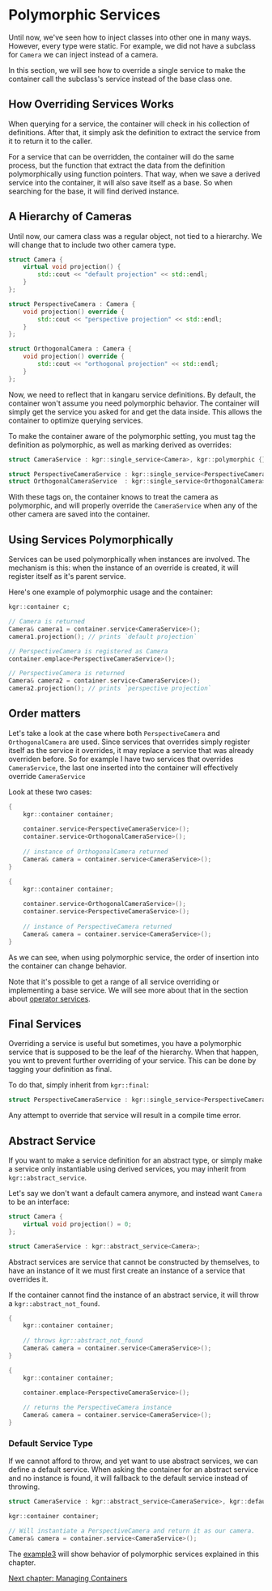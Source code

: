 Polymorphic Services
====================

Until now, we've seen how to inject classes into other one in many ways. However, every type were static.
For example, we did not have a subclass for `Camera` we can inject instead of a camera.

In this section, we will see how to override a single service to make the container call the subclass's service instead of the base class one.

## How Overriding Services Works

When querying for a service, the container will check in his collection of definitions.
After that, it simply ask the definition to extract the service from it to return it to the caller.

For a service that can be overridden, the container will do the same process, but the function that extract the data from the definition polymorphically using function pointers.
That way, when we save a derived service into the container, it will also save itself as a base. So when searching for the base, it will find derived instance.

## A Hierarchy of Cameras

Until now, our camera class was a regular object, not tied to a hierarchy. We will change that to include two other camera type.

```c++
struct Camera {
    virtual void projection() {
        std::cout << "default projection" << std::endl;
    }
};

struct PerspectiveCamera : Camera {
    void projection() override {
        std::cout << "perspective projection" << std::endl;
    }
};

struct OrthogonalCamera : Camera {
    void projection() override {
        std::cout << "orthogonal projection" << std::endl;
    }
};
```
Now, we need to reflect that in kangaru service definitions. By default, the container won't assume you need polymorphic behavior.
The container will simply get the service you asked for and get the data inside. This allows the container to optimize querying services.

To make the container aware of the polymorphic setting, you must tag the definition as polymorphic, as well as marking derived as overrides:

```c++
struct CameraService : kgr::single_service<Camera>, kgr::polymorphic {};

struct PerspectiveCameraService : kgr::single_service<PerspectiveCamera>, kgr::overrides<CameraService> {};
struct OrthogonalCameraService  : kgr::single_service<OrthogonalCamera>,  kgr::overrides<CameraService> {};
```

With these tags on, the container knows to treat the camera as polymorphic, and will properly override the `CameraService` when any of the other camera are saved into the container.

## Using Services Polymorphically

Services can be used polymorphically when instances are involved.
The mechanism is this: when the instance of an override is created, it will register itself as it's parent service.

Here's one example of polymorphic usage and the container:

```c++
kgr::container c;

// Camera is returned
Camera& camera1 = container.service<CameraService>();
camera1.projection(); // prints `default projection`

// PerspectiveCamera is registered as Camera
container.emplace<PerspectiveCameraService>();

// PerspectiveCamera is returned
Camera& camera2 = container.service<CameraService>();
camera2.projection(); // prints `perspective projection`
```

## Order matters

Let's take a look at the case where both `PerspectiveCamera` and `OrthogonalCamera` are used.
Since services that overrides simply register itself as the service it overrides, it may replace a service that was already overriden before.
So for example I have two services that overrides `CameraService`, the last one inserted into the container will effectively override `CameraService`

Look at these two cases:

```c++
{
    kgr::container container;
    
    container.service<PerspectiveCameraService>();
    container.service<OrthogonalCameraService>();
    
    // instance of OrthogonalCamera returned
    Camera& camera = container.service<CameraService>();
}

{
    kgr::container container;
    
    container.service<OrthogonalCameraService>();
    container.service<PerspectiveCameraService>();
    
    // instance of PerspectiveCamera returned
    Camera& camera = container.service<CameraService>();
}
```

As we can see, when using polymorphic service, the order of insertion into the container can change behavior.

Note that it's possible to get a range of all service overriding or implementing a base service. We will see more about that in the section about [operator services](section8_operator.md).

## Final Services

Overriding a service is useful but sometimes, you have a polymorphic service that is supposed to be the leaf of the hierarchy.
When that happen, you wnt to prevent further overriding of your service. This can be done by tagging your definition as final.

To do that, simply inherit from `kgr::final`:

```c++
struct PerspectiveCameraService : kgr::single_service<PerspectiveCamera>, kgr::overrides<CameraService>, kgr::final {};
```

Any attempt to override that service will result in a compile time error.

## Abstract Service

If you want to make a service definition for an abstract type, or simply make a service only instantiable using derived services, you may inherit from `kgr::abstract_service`.

Let's say we don't want a default camera anymore, and instead want `Camera` to be an interface:

```c++
struct Camera {
    virtual void projection() = 0;
};

struct CameraService : kgr::abstract_service<Camera>;
```

Abstract services are service that cannot be constructed by themselves, to have an instance of it we must first create an instance of a service that overrides it.

If the container cannot find the instance of an abstract service, it will throw a `kgr::abstract_not_found`.

```c++
{
    kgr::container container;
    
    // throws kgr::abstract_not_found
    Camera& camera = container.service<CameraService>();
}

{
    kgr::container container;

    container.emplace<PerspectiveCameraService>();
    
    // returns the PerspectiveCamera instance
    Camera& camera = container.service<CameraService>();
}
```

### Default Service Type

If we cannot afford to throw, and yet want to use abstract services, we can define a default service.
When asking the container for an abstract service and no instance is found, it will fallback to the default service instead of throwing.

```c++
struct CameraService : kgr::abstract_service<CameraService>, kgr::defaults_to<PerspectiveCameraService> {};

kgr::container container;

// Will instantiate a PerspectiveCamera and return it as our camera.
Camera& camera = container.service<CameraService>();
```

The [example3](../examples/example3/example3.cpp) will show behavior of polymorphic services explained in this chapter.

[Next chapter: Managing Containers](section04_container.md)

